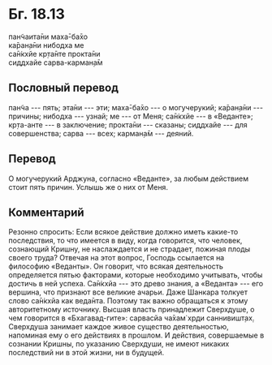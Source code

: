 # Бг. 18.13
пан̃чаита̄ни маха̄-ба̄хо<br/>
ка̄ран̣а̄ни нибодха ме<br/>
са̄н̇кхйе кр̣та̄нте прокта̄ни<br/>
сиддхайе сарва-карман̣а̄м
## Пословный перевод

пан̃ча --- пять; эта̄ни --- эти; маха̄-ба̄хо --- о могучерукий; ка̄ран̣а̄ни ---
причины; нибодха --- узнай; ме --- от Меня; са̄н̇кхйе --- в «Веданте»;
кр̣та-анте --- в заключение; прокта̄ни --- сказаны; сиддхайе --- для
совершенства; сарва --- всех; карман̣а̄м --- деяний.

## Перевод

О могучерукий Арджуна, согласно «Веданте», за любым действием стоит пять
причин. Услышь же о них от Меня.

## Комментарий

Резонно спросить: Если всякое действие должно иметь какие-то
последствия, то что имеется в виду, когда говорится, что человек,
сознающий Кришну, не наслаждается и не страдает, пожиная плоды своего
труда? Отвечая на этот вопрос, Господь ссылается на философию «Веданты».
Он говорит, что всякая деятельность определяется пятью факторами,
которые необходимо учитывать, чтобы достичь в ней успеха. Са̄н̇кхйа ---
это древо знания, а «Веданта» --- его вершина, что признают все великие
ачарьи. Даже Шанкара толкует слово са̄н̇кхйа как веда̄нта. Поэтому так
важно обращаться к этому авторитетному источнику. Высшая власть
принадлежит Сверхдуше, о чем говорится в «Бхагавад-гите»: сарвасйа ча̄хам̇
хр̣ди саннивишт̣ах̣. Сверхдуша занимает каждое живое существо
деятельностью, напоминая ему о его действиях в прошлом. И действия,
совершаемые в сознании Кришны, по указанию Сверхдуши, не имеют никаких
последствий ни в этой жизни, ни в будущей.
